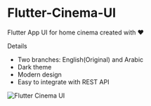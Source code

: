 # Flutter-Cinema-UI

Flutter App UI for home cinema created with ❤ 

Details
- Two branches: English(Original) and Arabic
- Dark theme
- Modern design 
- Easy to integrate with REST API


![Flutter Cinema UI](https://user-images.githubusercontent.com/18173312/87867407-28339280-c995-11ea-9605-ea23ff6fc067.png)
